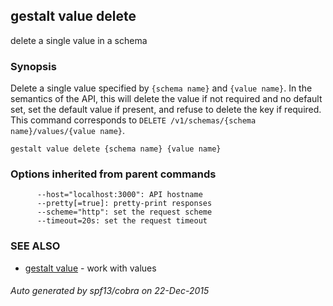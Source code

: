 ## gestalt value delete

delete a single value in a schema

### Synopsis


Delete a single value specified by `{schema name}` and `{value name}`. In the semantics of the API, this will delete the value if not required and no default set, set the default value if present, and refuse to delete the key if required. This command corresponds to `DELETE /v1/schemas/{schema name}/values/{value name}`.

```
gestalt value delete {schema name} {value name}
```

### Options inherited from parent commands

```
      --host="localhost:3000": API hostname
      --pretty[=true]: pretty-print responses
      --scheme="http": set the request scheme
      --timeout=20s: set the request timeout
```

### SEE ALSO
* [gestalt value](gestalt_value.md)	 - work with values

###### Auto generated by spf13/cobra on 22-Dec-2015
